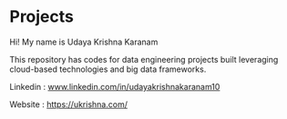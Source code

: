 # Projects
Hi! My name is Udaya Krishna Karanam

This repository has codes for  data engineering projects built leveraging cloud-based technologies and big data frameworks.

Linkedin : www.linkedin.com/in/udayakrishnakaranam10

Website  : https://ukrishna.com/
